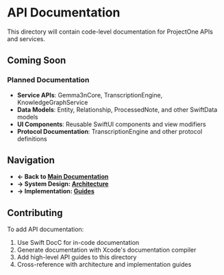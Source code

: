 # API Documentation

This directory will contain code-level documentation for ProjectOne APIs and services.

## Coming Soon

### Planned Documentation
- **Service APIs**: Gemma3nCore, TranscriptionEngine, KnowledgeGraphService
- **Data Models**: Entity, Relationship, ProcessedNote, and other SwiftData models
- **UI Components**: Reusable SwiftUI components and view modifiers
- **Protocol Documentation**: TranscriptionEngine and other protocol definitions

## Navigation

- **← Back to [Main Documentation](../README.md)**
- **→ System Design: [Architecture](../architecture/README.md)**
- **→ Implementation: [Guides](../guides/README.md)**

## Contributing

To add API documentation:
1. Use Swift DocC for in-code documentation
2. Generate documentation with Xcode's documentation compiler
3. Add high-level API guides to this directory
4. Cross-reference with architecture and implementation guides